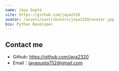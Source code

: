 ```yaml
---
name: Jaya Gupta
site: https://github.com/jaya2320
avatar: /assets/contributors/jaya2320/avatar.jpg
bio: Python Developer
---
```

## Contact me

- Github: <https://github.com/jaya2320>
- Email：jayagupta752@gmail.com
